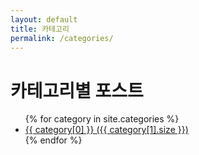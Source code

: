 ```yaml
---
layout: default
title: 카테고리
permalink: /categories/
---
```


<h1>카테고리별 포스트</h1>
<ul>
{% for category in site.categories %}
  <li>
    <a href="/category/{{ category[0] | downcase | slugify }}/">
      {{ category[0] }} ({{ category[1].size }})
    </a>
  </li>
{% endfor %}
</ul>
